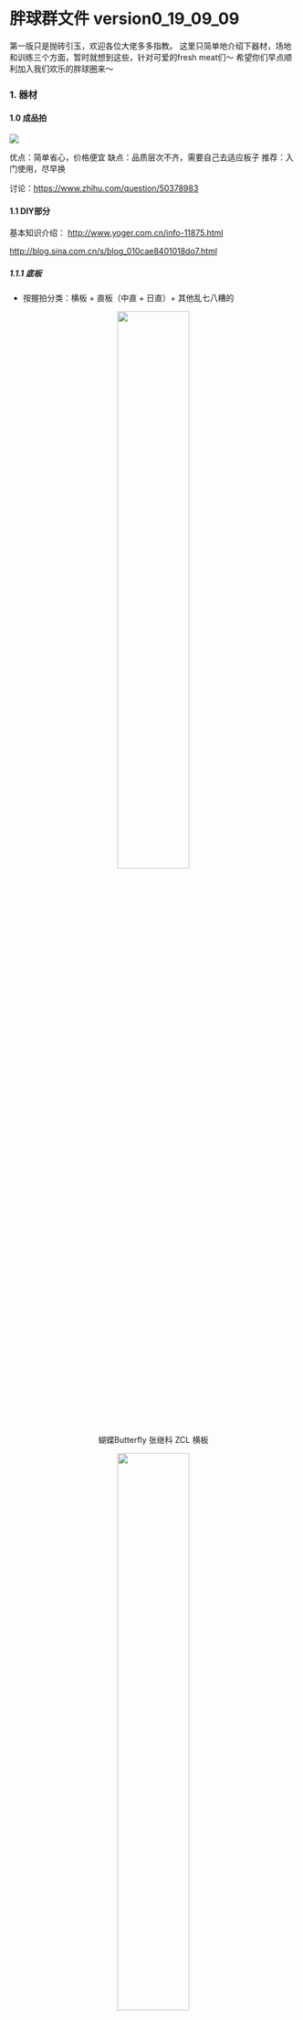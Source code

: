 # 胖球群文件 version0_19_09_09

第一版只是抛砖引玉，欢迎各位大佬多多指教。
这里只简单地介绍下器材，场地和训练三个方面，暂时就想到这些，针对可爱的fresh meat们～
希望你们早点顺利加入我们欢乐的胖球圈来～


### 1. 器材

#### 1.0 成品拍
<img src = "15679777218614.jpg"/>

优点：简单省心，价格便宜
缺点：品质层次不齐，需要自己去适应板子
推荐：入门使用，尽早换

讨论：https://www.zhihu.com/question/50378983


#### 1.1 DIY部分
基本知识介绍：
http://www.yoger.com.cn/info-11875.html

http://blog.sina.com.cn/s/blog_010cae8401018do7.html

##### 1.1.1 底板

- 按握拍分类：横板 + 直板（中直 + 日直）+ 其他乱七八糟的

<div align="center">
<img src="15679781976313.png" width="50%" height="50%" /> 

蝴蝶Butterfly 张继科 ZCL 横板

<img src="15679782854447.jpg" width="50%" height="50%" /> 

斯帝卡Stiga 碳素王朝 蓝标许昕 中式直板

<img src="15679783045787.jpg" width="40%" height="40%" /> 

蝴蝶 Butterfly サイプレスT-MAX  日式直板
</div>


- 按材料分类：纯木 + 碳素
<div align="center">
<img src="15679778369114.jpg" width="50%" height="50%" />

斯帝卡北极木 Stiga ARCTIC WOOD 纯木

![](15679784789459.jpg)

红双喜DHS 狂飙龙五 芳碳
</div>
 
- 详细按照手柄：
<div align="center">
Englisch + 中文

![](15679799670937.jpg)
</div>
 
Deutsch：Griffformen
<div align="center">
<img src="15679801435166.png" />
</div>
底板品牌介绍：http://www.pingpangwang.com/forum.php?mod=viewthread&tid=3792#lastpost

##### 1.1.2 胶皮
- 正胶？反胶？
胶粒朝外：正胶，朝内：反胶。所以我们大多数用的都是反胶。

<div align="center">
<img src="15679787131351.jpg" width="50%" height="50%" />
</div>

- 粘性？涩性？
两个都是针对反胶的。
粘性胶皮击球可以使用更小的力量打出旋转
涩性胶皮主要靠击打，需要在胶面和球接触的瞬间，将球“吃”进去，然后通过形变来制造旋转。对技术动作要求比粘套要高。正手使用难度较大，但用在反手或许有奇效。

- 国套？外套？
国内品牌：主要是红大妈(Double happiness DHS)的狂飙系列，天极系列，基本都是粘套。
外套主要是涩套，一般比起国套轻。

<div align="center">
 
<img src="15679804609520.jpg" />

红双喜 狂飙三 粘套 国套

![](15679788394317.jpg)

蝴蝶 Butterfly Tenergy 05 涩套 外套

<img src="15679788958272.jpg" />

挺拔 Tibhar MXP 涩套 外套
</div>
 

- 度数？
指的是胶皮的硬度，一般用的话买39度。
如果板子本身太硬的话，可以选择度数稍微低点的。
![](media/15677600866466/15679790345324.png)
比如在后买的时候会出现这样的选项，ps 一般黑色做正手


- 灌胶？
http://blog.sina.com.cn/s/blog_010cae8401018dob.html

#### 1.2 附件
- 胶皮保护膜：必要
- 胶皮清洗剂：必要
- 手胶：可选，容易出手汗
- 护边：可选，能防磕边，看个人习惯
- 拍套：最好买个大一点的，能把清洁剂和清理海绵一起放进去

我就直接把我买过的链接放上去：

胶皮保护贴：https://de.butterfly.tt/schutzfolie-film-iii-klebrig.html

清洁剂：https://www.amazon.de/gp/product/B0012QHLTE/ref=ppx_yo_dt_b_asin_title_o05_s00?ie=UTF8&psc=1

增粘剂：https://de.butterfly.tt/spin-refresh-schaumreiniger-150ml.html

手胶：https://de.butterfly.tt/overgrip-3er-pack.html

双面胶：https://de.butterfly.tt/klebefolie-chack-sheet.html

护边和拍套都是国内买的，淘宝你值得拥有，便宜瓷实～

#### 1.3 推荐配置

- 如果一开始不知道怎么买，可以试试俱乐部经典推荐当作过渡，等对各种胶皮有了感觉之后再换：
底板：红双喜N301
正手：省狂3
反手：尤拉敏冲
约 300 + 180 + 180 = 660¥

<div align="center">
<img src="15679794656151.jpg"><img src="15679794913849.jpg" width="25%" height="25%"/><img src="15679794320539.jpg" width="23%" height="23%"/>
</div>

- 如果希望直接一步到位的话，也有如下推荐：
底板：Butterfly or Stiga or 红双喜最贵的那几款...
胶皮：Butterfly T系列 D系列，红双喜蓝色省狂/国狂，挺拔Evolution系列，骄猛Vega系列等。
- 例1 横板：vis + 双05:
底板Viscaria：1100¥
两面T05：490*2 = 980 ¥
共 2080¥
- 例2 直板：碳素王朝 + T05 + 国狂蓝海棉:
底板蓝标许昕：1880¥
一面国狂蓝海棉：499¥
一面T05: 490¥
共 2779¥

<div align="center">
<img src="15679795387377.jpg" width="40%" height="40%" />

Butterfly Viscaria FL
</div>
价格参考均来自优个 http://www.yoger.com.cn/

#### 1.4 平台
- 国外：
蝴蝶官网(DE)：https://de.butterfly.tt/  （JP的Butterfly官网一般不外送）
斯帝卡官网：https://www.stigasports.com/eu/ 
德亚：https://www.amazon.de/ 
日亚：https://www.amazon.co.jp/ （有时候能买到相对德国便宜多的底板，比官网便宜）
eBay：https://www.ebay.de/ （二手市场，质量参差不齐，可能淘到好货，看运气）

- 国内：
优个 http://www.yoger.com.cn/
动库 http://www.dku51.com/
精英乒乓 http://www.ttshop.cn/
红双喜淘宝店  https://dhsyundong.world.tmall.com/


### 2. 场地
KIT内两处木台子：
1. 物理馆30.22 负一层
2. 建筑馆（Mathebau北），三层，建筑系Fachschaft门前

附近还有很多石台子：
1. 物理楼北小森林中 3个
2. Durlach Tor车站教堂后 1个
3. 出校门往南Hauptfriedhof 2个
等等

#### 关于俱乐部
- 地址：Unterfeldstraße, 76149 Karlsruhe（谷歌这个：Sporthalle Schulzentrum Neureut）

- 路线：乘S1/S11至Welschneureuter Str下车

- 时间：周一三五，晚7:30-10:00（其实7点到也没关系）

- 费用：学生年费一年约76欧

- 说明：前3-4次免费，之后找负责人签订一个入会合同即可

- 台子：周一较少，周三周五超过20台

### 3. 训练
#### 发球 
https://www.youtube.com/results?search_query=%E4%B9%92%E4%B9%93%E7%90%83+%E5%8F%91%E7%90%83
#### 接发球
https://www.youtube.com/results?search_query=%E4%B9%92%E4%B9%93%E7%90%83+%E6%8E%A5%E5%8F%91%E7%90%83
#### 基本功练习
https://www.youtube.com/results?search_query=%E4%B9%92%E4%B9%93%E7%90%83+%E5%9F%BA%E6%9C%AC%E5%8A%9F
#### 比赛频道
https://www.youtube.com/channel/UC9ckyA_A3MfXUa0ttxMoIZw




